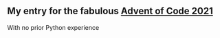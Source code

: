## My entry for the fabulous [Advent of Code 2021](https://adventofcode.com/2021/about) ###

With no prior Python experience